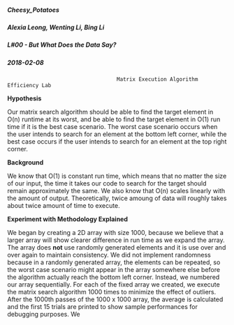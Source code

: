 ##### Cheesy_Potatoes
##### Alexia Leong, Wenting Li, Bing Li
##### L#00 - But What Does the Data Say?
##### 2018-02-08

                                       Matrix Execution Algorithm Efficiency Lab
**Hypothesis**

Our matrix search algorithm should be able to find the target element in O(n) runtime at its worst, and be able to find the target element in O(1) run time if it is the best case scenario. The worst case scenario occurs when the user intends to search for an element at the bottom left corner, while the best case occurs if the user intends to search for an element at the top right corner.

**Background**

We know that O(1) is constant run time, which means that no matter the size of our input, the time it takes our code to search for the target should remain approximately the same. We also know that O(n) scales linearly with the amount of output. Theoretically, twice amoung of data will roughly takes about twice amount of time to execute. 

**Experiment with Methodology Explained**

We began by creating a 2D array with size 1000, because we believe that a larger array will show clearer difference in run time as we expand the array. The array does **not** use randomly generated elements and it is use over and over again to maintain consistency. We did not implement randomness because in a randomly generated array, the elements can be repeated, so the worst case scenario might appear in the array somewhere else before the algorithm actually reach the bottom left corner. Instead, we numbered our array sequentially. For each of the fixed array we created, we execute the matrix search algorithm 1000 times to minimize the effect of outliers. After the 1000th passes of the 1000 x 1000 array, the average is calculated and the first 15 trials are printed to show sample performances for debugging purposes. We 
